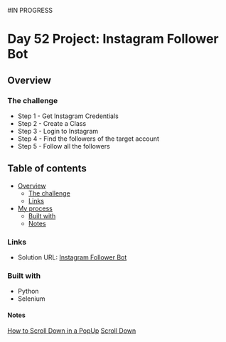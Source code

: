 #IN PROGRESS
# Day 52 Project: Instagram Follower Bot

## Overview

### The challenge

- Step 1 - Get Instagram Credentials
- Step 2 - Create a Class
- Step 3 - Login to Instagram
- Step 4 - Find the followers of the target account
- Step 5 - Follow all the followers

## Table of contents

- [Overview](#overview)
  - [The challenge](#the-challenge)
  - [Links](#links)
- [My process](#my-process)
  - [Built with](#built-with)
  - [Notes](#notes)

### Links

- Solution URL: [Instagram Follower Bot](https://github.com/Mikerniker/100_Days_of_Python/tree/main/Day52)

### Built with

- Python
- Selenium


#### Notes
[How to Scroll Down in a PopUp](https://stackoverflow.com/questions/45961116/selenium-python-how-to-scroll-down-in-a-pop-up-window)
[Scroll Down](https://stackoverflow.com/questions/38041974/selenium-scroll-inside-of-popup-div)